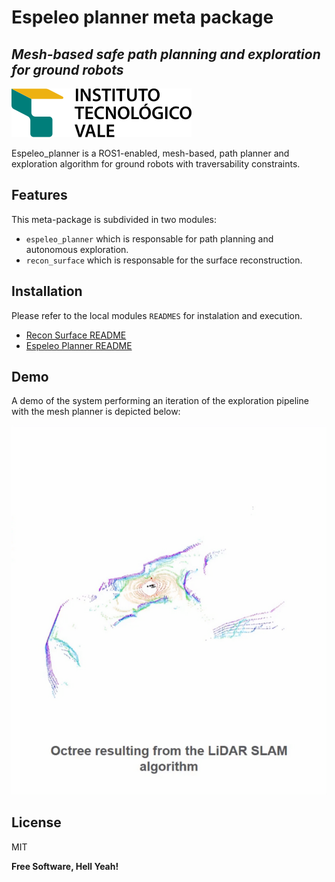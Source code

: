 # Espeleo planner meta package
## _Mesh-based safe path planning and exploration for ground robots_

[![N|Solid](https://raw.githubusercontent.com/ITVRoC/espeleo_planner/master/espeleo_planner/img/itv_logo.svg)](http://www.itv.org/)

Espeleo_planner is a ROS1-enabled, mesh-based, path planner and exploration algorithm for ground robots with traversability constraints.

## Features

This meta-package is subdivided in two modules:

- `espeleo_planner` which is responsable for path planning and autonomous exploration.
- `recon_surface` which is responsable for the surface reconstruction.

## Installation

Please refer to the local modules `READMES` for instalation and execution.
- [Recon Surface README](https://github.com/ITVRoC/espeleo_planner/tree/master/recon_surface)
- [Espeleo Planner README](https://github.com/ITVRoC/espeleo_planner/tree/master/espeleo_planner)

## Demo

A demo of the system performing an iteration of the exploration pipeline with the mesh planner is depicted below:

[![N|Solid](https://raw.githubusercontent.com/ITVRoC/espeleo_planner/master/espeleo_planner/img/video_github_exploration.gif)](https://youtu.be/UyMl2uS-Ils)

## License

MIT

**Free Software, Hell Yeah!**